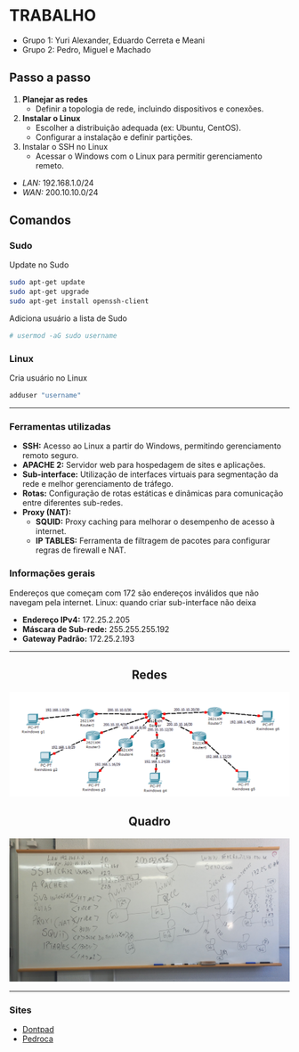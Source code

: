 # TRABALHO

- Grupo 1: Yuri Alexander, Eduardo Cerreta e Meani 
- Grupo 2: Pedro, Miguel e Machado

## Passo a passo
1. **Planejar as redes**
   - Definir a topologia de rede, incluindo dispositivos e conexões.
2. **Instalar o Linux**
   - Escolher a distribuição adequada (ex: Ubuntu, CentOS).
   - Configurar a instalação e definir partições.
3. Instalar o SSH no Linux
   - Acessar o Windows com o Linux para permitir gerenciamento remeto.

- _LAN:_   192.168.1.0/24
- _WAN:_   200.10.10.0/24

## Comandos



### Sudo

Update no Sudo
```bash
sudo apt-get update
sudo apt-get upgrade
sudo apt-get install openssh-client
```

Adiciona usuário a lista de Sudo
```bash
# usermod -aG sudo username
```

### Linux

Cria usuário no Linux
```bash
adduser "username"
```



---

### Ferramentas utilizadas
- **SSH:** Acesso ao Linux a partir do Windows, permitindo gerenciamento remoto seguro.
- **APACHE 2:** Servidor web para hospedagem de sites e aplicações.
- **Sub-interface:** Utilização de interfaces virtuais para segmentação da rede e melhor gerenciamento de tráfego.
- **Rotas:** Configuração de rotas estáticas e dinâmicas para comunicação entre diferentes sub-redes.
- **Proxy (NAT):**
  - **SQUID:** Proxy caching para melhorar o desempenho de acesso à internet.
  - **IP TABLES:** Ferramenta de filtragem de pacotes para configurar regras de firewall e NAT.

### Informações gerais
Endereços que começam com 172 são endereços inválidos que não navegam pela internet.
Linux: quando criar sub-interface não deixa 

- **Endereço IPv4:** 172.25.2.205
- **Máscara de Sub-rede:** 255.255.255.192
- **Gateway Padrão:** 172.25.2.193

---

<h2 align="center">Redes</h2>
<p align="center">
    <img src="redes.png" alt="redes">
</p>

<h2 align="center">Quadro</h2>
<p align="center">
    <img src="quadro.jpeg" alt="quadro">
</p>

---

### Sites
- [Dontpad](https://dontpad.com/grupodosfalhosprogramadores)
- [Pedroca](http://pedr0xh.free.nf)
